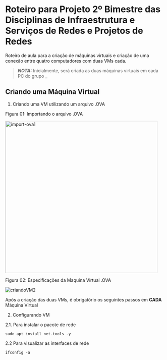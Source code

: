 # Roteiro para Projeto 2º Bimestre das Disciplinas de Infraestrutura e Serviços de Redes e Projetos de Redes

Roteiro de aula para a criação de máquinas virtuais e criação de uma conexão entre quatro computadores com duas VMs cada.

>**_NOTA:_**
Inicialmente, será criada as duas máquinas virtuais em cada PC do grupo
>**_**




<h2> Criando uma Máquina Virtual </h2>

  1. Criando uma VM utilizando um arquivo .OVA 

  Figura 01: Importando o arquivo .OVA
  
  <img width="482" alt="import-ova1" src="https://user-images.githubusercontent.com/84058517/183082785-16a33090-0acb-49f7-966b-da90f937ab38.png">
  
  <br>
  
  Figura 02: Especificações da Maquina Virtual .OVA

  
  ![criandoVM2](https://user-images.githubusercontent.com/84058517/183087854-27897109-880d-49dd-a3de-c2efda3be598.png)


  Após a criação das duas VMs, é obrigatório os seguintes passos em <b>CADA</b> Máquina Virtual
  
  2. Configurando VM
  
  2.1. Para instalar o pacote de rede
  ```
  sudo apt install net-tools -y
  ```
  
  2.2 Para visualizar as interfaces de rede
  ```
  ifconfig -a
  ```
